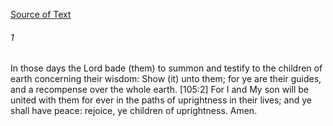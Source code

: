 [Source of Text](https://github.com/scrollmapper/bible_databases_deuterocanonical)

###### 1
In those days the Lord bade (them) to summon and testify to the children of earth concerning their wisdom: Show (it) unto them; for ye are their guides, and a recompense over the whole earth. [105:2] For I and My son will be united with them for ever in the paths of uprightness in their lives; and ye shall have peace: rejoice, ye children of uprightness. Amen.
